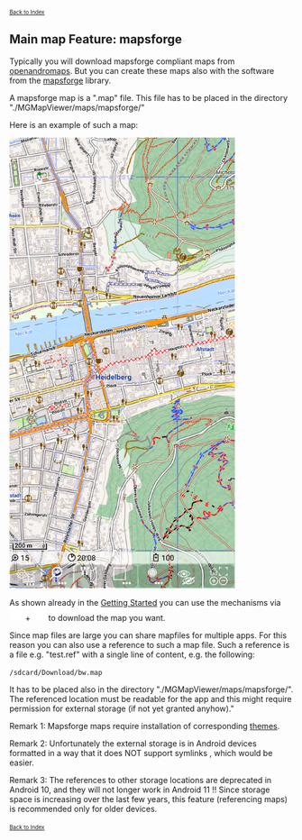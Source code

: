 <small><small>[Back to Index](../../../index.md)</small></small>

## Main map Feature: mapsforge

Typically you will download mapsforge compliant maps from [openandromaps](https://www.openandromaps.org/). 
But you can create these maps also with the software from the [mapsforge](https://github.com/mapsforge/mapsforge) library.

A mapsforge map is a ".map" file. This file has to be placed in the directory "./MGMapViewer/maps/mapsforge/"

Here is an example of such a map: 

<img src="./mapsforge_map.png" width="400" />

As shown already in the  [Getting Started](../../../GettingStarted/GettingStarted.md) you can use the mechanisms via
<img src="../../../icons/group_task.svg" width="24"/> + <img src="../../../icons/download.svg" width="24"/>
to download the map you want.

Since map files are large you can share mapfiles for multiple apps. 
For this reason you can also use a reference to such a map file.
Such a reference is a file e.g. "test.ref" with a single line of content, e.g. the following:

```/sdcard/Download/bw.map```

It has to be placed also in the directory "./MGMapViewer/maps/mapsforge/". The referenced location must 
be readable for the app and this might require permission for external storage (if not yet granted anyhow)." 

Remark 1: Mapsforge maps require installation of corresponding [themes](../MapsforgeThemes/mapsforgethemes.md).

Remark 2: Unfortunately the external storage is in Android devices formatted in a way that it does NOT support symlinks , which would be easier.

Remark 3: The references to other storage locations are deprecated in Android 10, and they will not longer work in Android 11 !!
Since storage space is increasing over the last few years, this feature (referencing maps) is recommended only for older devices.

<small><small>[Back to Index](../../../index.md)</small></small>